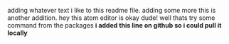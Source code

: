 adding whatever text i like to this readme file. adding some more
this is another addition.
hey this atom editor is okay dude!
well thats try some command from the packages
****i added this line on github so i could pull it locally****
